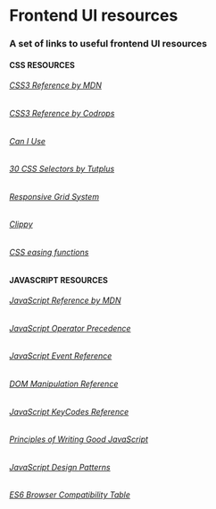 # Frontend UI resources
### A set of links to useful frontend UI resources


#### CSS RESOURCES

###### [CSS3 Reference by MDN](https://developer.mozilla.org/en-US/docs/Web/CSS/Reference)
###### [CSS3 Reference by Codrops](https://tympanus.net/codrops/css_reference/)
###### [Can I Use](https://caniuse.com/)
###### [30 CSS Selectors by Tutplus](https://code.tutsplus.com/tutorials/the-30-css-selectors-you-must-memorize--net-16048)
###### [Responsive Grid System](http://www.responsivegridsystem.com/)
###### [Clippy](http://bennettfeely.com/clippy/)
###### [CSS easing functions](https://easings.net/)


#### JAVASCRIPT RESOURCES

###### [JavaScript Reference by MDN](https://developer.mozilla.org/en-US/docs/Web/JavaScript/Reference)
###### [JavaScript Operator Precedence](https://developer.mozilla.org/en-US/docs/Web/JavaScript/Reference/Operators/Operator_Precedence)
###### [JavaScript Event Reference](https://developer.mozilla.org/en-US/docs/Web/Events)
###### [DOM Manipulation Reference](http://youmightnotneedjquery.com/)
###### [JavaScript KeyCodes Reference](http://keycodes.atjayjo.com/)
###### [Principles of Writing Good JavaScript](https://github.com/rwaldron/idiomatic.js)
###### [JavaScript Design Patterns](https://addyosmani.com/resources/essentialjsdesignpatterns/book/)
###### [ES6 Browser Compatibility Table](https://kangax.github.io/compat-table/es6/)
